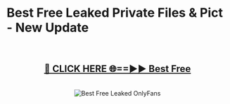 # Best Free Leaked Private Files & Pict - New Update
<br>
<div align="center">
<h2><a href="https://mediafilles.blogspot.com/?title=Best_Free" rel="nofollow">🔴 CLICK HERE 🌐==►► Best Free</a></h2>
<br>
<a href="https://mediafilles.blogspot.com/?title=Best_Free" rel="nofollow" data-target="animated-image.originalLink"><img src="https://i.ibb.co.com/WyWwxjT/player-gif2.gif" alt="Best Free Leaked OnlyFans" style="max-width: 100%; display: inline-block;" data-target="animated-image.originalImage"></a>
</div>
<br>